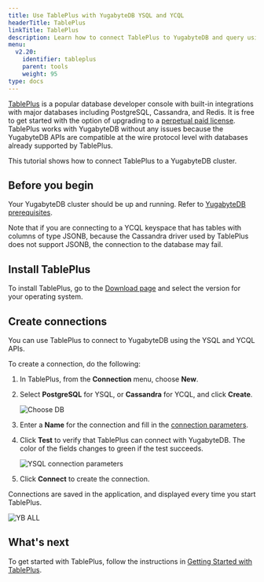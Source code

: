 ```yaml
---
title: Use TablePlus with YugabyteDB YSQL and YCQL
headerTitle: TablePlus
linkTitle: TablePlus
description: Learn how to connect TablePlus to YugabyteDB and query using YSQL, YCQL, and YEDIS.
menu:
  v2.20:
    identifier: tableplus
    parent: tools
    weight: 95
type: docs
---
```


[TablePlus](https://tableplus.io/) is a popular database developer console with built-in integrations with major databases including PostgreSQL, Cassandra, and Redis. It is free to get started with the option of upgrading to a [perpetual paid license](https://tableplus.io/pricing). TablePlus works with YugabyteDB without any issues because the YugabyteDB APIs are compatible at the wire protocol level with databases already supported by TablePlus.

This tutorial shows how to connect TablePlus to a YugabyteDB cluster.

## Before you begin

Your YugabyteDB cluster should be up and running. Refer to [YugabyteDB prerequisites](../#yugabytedb-prerequisites).

Note that if you are connecting to a YCQL keyspace that has tables with columns of type JSONB, because the Cassandra driver used by TablePlus does not support JSONB, the connection to the database may fail.

## Install TablePlus

To install TablePlus, go to the [Download page](https://tableplus.com/download/) and select the version for your operating system.

## Create connections

You can use TablePlus to connect to YugabyteDB using the YSQL and YCQL APIs.

To create a connection, do the following:

1. In TablePlus, from the **Connection** menu, choose **New**.

1. Select **PostgreSQL** for YSQL, or **Cassandra** for YCQL, and click **Create**.

    ![Choose DB](/images/develop/tools/tableplus/choose-db.png)

1. Enter a **Name** for the connection and fill in the [connection parameters](../#connection-parameters).

1. Click **Test** to verify that TablePlus can connect with YugabyteDB. The color of the fields changes to green if the test succeeds.

    ![YSQL connection parameters](/images/develop/tools/tableplus/ysql-connection.png)

1. Click **Connect** to create the connection.

Connections are saved in the application, and displayed every time you start TablePlus.

![YB ALL](/images/develop/tools/tableplus/yb-all-connection.png)

<!--## Connect with Redis-compatible YEDIS

Repeat the above steps for the Redis type as shown below.

![YEDIS](/images/develop/tools/tableplus/yedis-connection.png)
-->
## What's next

To get started with TablePlus, follow the instructions in [Getting Started with TablePlus](https://tableplus.io/blog/2018/04/getting-started-with-tableplus.html).

<!--## Known issue

Following is a known issue that we hope to address soon. You can track the issue directly on GitHub.

[tableplus integration: redis metadata commands should gracefully error for redis compatible yedis](https://github.com/yugabyte/yugabyte-db/issues/503) -->
